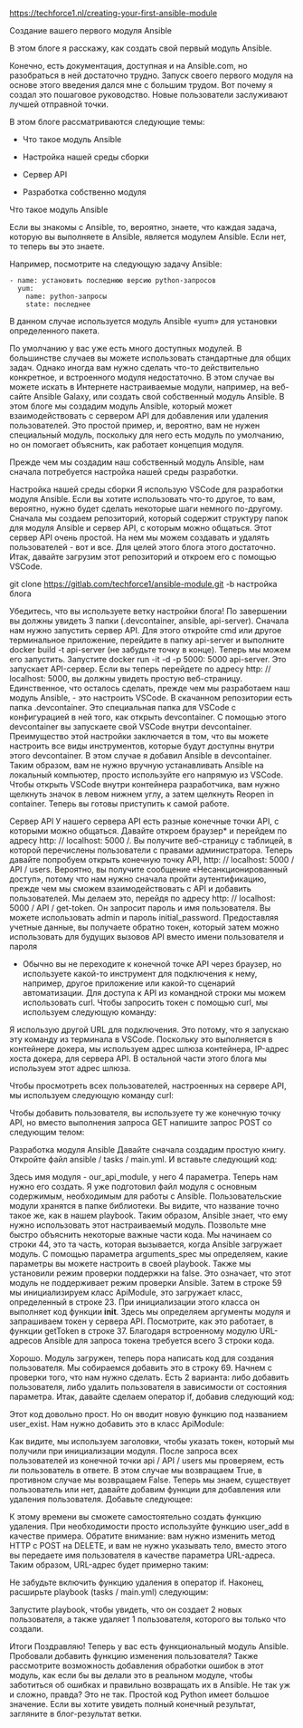 https://techforce1.nl/creating-your-first-ansible-module


Создание вашего первого модуля Ansible

В этом блоге я расскажу, как создать свой первый модуль Ansible.

Конечно, есть документация, доступная и на Ansible.com, но разобраться в ней достаточно трудно. Запуск своего первого модуля на основе этого введения дался мне с большим трудом. Вот почему я создал это пошаговое руководство. Новые пользователи заслуживают лучшей отправной точки.

В этом блоге рассматриваются следующие темы:

 - Что такое модуль Ansible

 - Настройка нашей среды сборки

 - Сервер API

 - Разработка собственно модуля

Что такое модуль Ansible

Если вы знакомы с Ansible, то, вероятно, знаете, что каждая задача, которую вы выполняете в Ansible, является модулем Ansible. Если нет, то теперь вы это знаете.

Например, посмотрите на следующую задачу Ansible:

```
- name: установить последнюю версию python-запросов
  yum:
    name: python-запросы
    state: последнее
```

В данном случае используется модуль Ansible «yum» для установки определенного пакета.

По умолчанию у вас уже есть много доступных модулей. В большинстве случаев вы можете использовать стандартные для общих задач.
Однако иногда вам нужно сделать что-то действительно конкретное, и встроенного модуля недостаточно. В этом случае вы можете искать в Интернете настраиваемые модули, например, на веб-сайте Ansible Galaxy, или создать свой собственный модуль Ansible.
В этом блоге мы создадим модуль Ansible, который может взаимодействовать с сервером API для добавления или удаления пользователей. Это простой пример, и, вероятно, вам не нужен специальный модуль, поскольку для него есть модуль по умолчанию, но он помогает объяснить, как работает концепция модуля.

Прежде чем мы создадим наш собственный модуль Ansible, нам сначала потребуется настройка нашей среды разработки.

Настройка нашей среды сборки
Я использую VSCode для разработки модуля Ansible. Если вы хотите использовать что-то другое, то вам, вероятно, нужно будет сделать некоторые шаги немного по-другому.
Сначала мы создаем репозиторий, который содержит структуру папок для модуля Ansible и сервер API, с которым можно общаться.
Этот сервер API очень простой. На нем мы можем создавать и удалять пользователей - вот и все. Для целей этого блога этого достаточно.
Итак, давайте загрузим этот репозиторий и откроем его с помощью VSCode.

git clone https://gitlab.com/techforce1/ansible-module.git -b настройка блога

Убедитесь, что вы используете ветку настройки блога!
По завершении вы должны увидеть 3 папки (.devcontainer, ansible, api-server). Сначала нам нужно запустить сервер API. Для этого откройте cmd или другое терминальное приложение, перейдите в папку api-server и выполните docker build -t api-server (не забудьте точку в конце).
Теперь мы можем его запустить. Запустите docker run -it -d -p 5000: 5000 api-server. Это запускает API-сервер. Если вы теперь перейдете по адресу http: // localhost: 5000, вы должны увидеть простую веб-страницу.
Единственное, что осталось сделать, прежде чем мы разработаем наш модуль Ansible, - это настроить VSCode. В скачанном репозитории есть папка .devcontainer. Это специальная папка для VSCode с конфигурацией в ней того, как открыть devcontainer.
С помощью этого devcontainer вы запускаете свой VSCode внутри devcontainer.
Преимущество этой настройки заключается в том, что вы можете настроить все виды инструментов, которые будут доступны внутри этого devcontainer. В этом случае я добавил Ansible в devcontainer. Таким образом, вам не нужно вручную устанавливать Ansible на локальный компьютер, просто используйте его напрямую из VSCode.
Чтобы открыть VSCode внутри контейнера разработчика, вам нужно щелкнуть значок в левом нижнем углу, а затем щелкнуть Reopen in container.
Теперь вы готовы приступить к самой работе.

Сервер API
У нашего сервера API есть разные конечные точки API, с которыми можно общаться. Давайте откроем браузер* и перейдем по адресу http: // localhost: 5000 /. Вы получите веб-страницу с таблицей, в которой перечислены пользователи с правами администратора. Теперь давайте попробуем открыть конечную точку API, http: // localhost: 5000 / API / users.
Вероятно, вы получите сообщение «Несанкционированный доступ», потому что нам нужно сначала пройти аутентификацию, прежде чем мы сможем взаимодействовать с API и добавить пользователей. Мы делаем это, перейдя по адресу http: // localhost: 5000 / API / get-token. Он запросит пароль и имя пользователя. Вы можете использовать admin и пароль initial_password.
Предоставляя учетные данные, вы получаете обратно токен, который затем можно использовать для будущих вызовов API вместо имени пользователя и пароля
* Обычно вы не переходите к конечной точке API через браузер, но используете какой-то инструмент для подключения к нему, например, другое приложение или какой-то сценарий автоматизации.
Для доступа к API из командной строки мы можем использовать curl. Чтобы запросить токен с помощью curl, мы используем следующую команду:

Я использую другой URL для подключения. Это потому, что я запускаю эту команду из терминала в VSCode. Поскольку это выполняется в контейнере докера, мы используем адрес шлюза контейнера, IP-адрес хоста докера, для сервера API. В остальной части этого блога мы используем этот адрес шлюза.

Чтобы просмотреть всех пользователей, настроенных на сервере API, мы используем следующую команду curl:

Чтобы добавить пользователя, вы используете ту же конечную точку API, но вместо выполнения запроса GET напишите запрос POST со следующим телом:


Разработка модуля Ansible
Давайте сначала создадим простую книгу. Откройте файл ansible / tasks / main.yml. И вставьте следующий код:

Здесь имя модуля - our_api_module, у него 4 параметра. Теперь нам нужно его создать. Я уже подготовил файл модуля с основным содержимым, необходимым для работы с Ansible.
Пользовательские модули хранятся в папке библиотеки. Вы видите, что название точно такое же, как в нашем playbook. Таким образом, Ansible знает, что ему нужно использовать этот настраиваемый модуль.
Позвольте мне быстро объяснить некоторые важные части кода. Мы начинаем со строки 44, это та часть, которая вызывается, когда Ansible загружает модуль. С помощью параметра arguments_spec мы определяем, какие параметры вы можете настроить в своей playbook. Также мы установили режим проверки поддержки на false. Это означает, что этот модуль не поддерживает режим проверки Ansible.
Затем в строке 59 мы инициализируем класс ApiModule, это загружает класс, определенный в строке 23. При инициализации этого класса он выполняет код функции __init__. Здесь мы определяем аргументы модуля и запрашиваем токен у сервера API. Посмотрите, как это работает, в функции getToken в строке 37.
Благодаря встроенному модулю URL-адресов Ansible для запроса токена требуется всего 3 строки кода.

Хорошо. Модуль загружен, теперь пора написать код для создания пользователя. Мы собираемся добавить это в строку 69. Начнем с проверки того, что нам нужно сделать. Есть 2 варианта: либо добавить пользователя, либо удалить пользователя в зависимости от состояния параметра. Итак, давайте сделаем оператор if, добавив следующий код:

Этот код довольно прост. Но он вводит новую функцию под названием user_exist. Нам нужно добавить это в класс ApiModule:

Как видите, мы используем заголовки, чтобы указать токен, который мы получили при инициализации модуля. После запроса всех пользователей из конечной точки api / API / users мы проверяем, есть ли пользователь в ответе. В этом случае мы возвращаем True, в противном случае мы возвращаем False.
Теперь мы знаем, существует пользователь или нет, давайте добавим функции для добавления или удаления пользователя.
Добавьте следующее:

К этому времени вы сможете самостоятельно создать функцию удаления. При необходимости просто используйте функцию user_add в качестве примера. Обратите внимание: вам нужно изменить метод HTTP с POST на DELETE, и вам не нужно указывать тело, вместо этого вы передаете имя пользователя в качестве параметра URL-адреса.
Таким образом, URL-адрес будет примерно таким:

Не забудьте включить функцию удаления в оператор if.
Наконец, расширьте playbook (tasks / main.yml) следующим:

Запустите playbook, чтобы увидеть, что он создает 2 новых пользователя, а также удаляет 1 пользователя, которого вы только что создали.

Итоги
Поздравляю! Теперь у вас есть функциональный модуль Ansible. Пробовали добавить функцию изменения пользователя? Также рассмотрите возможность добавления обработки ошибок в этот модуль, как если бы вы делали это в реальном модуле, чтобы заботиться об ошибках и правильно возвращать их в Ansible.
Не так уж и сложно, правда? Это не так. Простой код Python имеет большое значение.
Если вы хотите увидеть полный конечный результат, загляните в блог-результат ветки.



